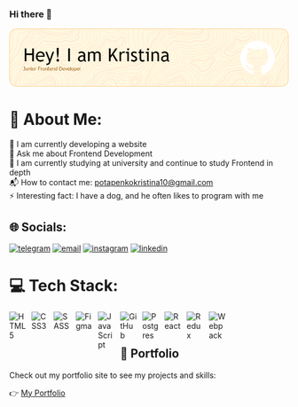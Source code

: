 ### Hi there 👋

![github-header-image(1)](https://github.com/KristinaPotapenko/KristinaPotapenko/blob/main/github-header-image.png)

# 💫 About Me:
🔭 I am currently developing a website<br>💬 Ask me about Frontend Development<br>🌱 I am currently studying at university and continue to study Frontend in depth<br>📬 How to contact me: potapenkokristina10@gmail.com<br>⚡ Interesting fact: I have a dog, and he often likes to program with me

## 🌐 Socials:

[![telegram](https://img.shields.io/badge/Telegram-26A5E4?style=for-the-badge&logo=telegram&logoColor=white)](https://t.me/kristinaa_potapenko)
[![email](https://img.shields.io/badge/E--mail-6D4AFF?style=for-the-badge&logo=protonmail&logoColor=white)](mailto:potapenkokristina10@gmail.com)
[![instagram](https://img.shields.io/badge/Instagram-E4405F?style=for-the-badge&logo=instagram&logoColor=white)](https://www.instagram.com/_k.vladimirovnaa_?igsh=MTBrY3huNDAydzFjYQ%3D%3D&utm_source=qr)
[![linkedin](https://img.shields.io/badge/linkedin-%230E76A8?style=for-the-badge&logo=linkedin&logoColor=white)](https://www.linkedin.com/in/kristina-potapenko-396876249/)

# 💻 Tech Stack:

<img align="left" alt="HTML5" width="30px" style="padding-right:10px;" src="https://cdn.jsdelivr.net/gh/devicons/devicon/icons/html5/html5-plain.svg" />
<img align="left" alt="CSS3" width="30px" style="padding-right:10px;" src="https://cdn.jsdelivr.net/gh/devicons/devicon/icons/css3/css3-plain.svg"/>
<img align="left" alt="SASS" width="30px" style="padding-right:10px;" src="https://cdn.jsdelivr.net/gh/devicons/devicon/icons/sass/sass-original.svg" />
<img align="left" alt="Figma" width="30px" style="padding-right:10px;" src="https://cdn.jsdelivr.net/gh/devicons/devicon/icons/figma/figma-original.svg" />
<img align="left" alt="JavaScript" width="30px" style="padding-right:10px;" src="https://cdn.jsdelivr.net/gh/devicons/devicon/icons/javascript/javascript-plain.svg" />
<img align="left" alt="GitHub" width="30px" style="padding-right:10px;" src="https://cdn.jsdelivr.net/gh/devicons/devicon/icons/git/git-original.svg" />
<img align="left" alt="Postgres" width="30px" style="padding-right:10px;" src="https://cdn.jsdelivr.net/gh/devicons/devicon/icons/postgresql/postgresql-plain.svg" />
<img align="left" alt="React" width="30px" style="padding-right:10px;" src="https://cdn.jsdelivr.net/gh/devicons/devicon/icons/react/react-original.svg" />
<img align="left" alt="Redux" width="30px" style="padding-right:10px;" src="https://cdn.jsdelivr.net/gh/devicons/devicon/icons/redux/redux-original.svg" />
<img align="left" alt="Webpack" width="30px" style="padding-right:10px;" src="https://cdn.jsdelivr.net/gh/devicons/devicon/icons/webpack/webpack-original.svg" />

<br />
<br />


## 🌟 Portfolio

Check out my portfolio site to see my projects and skills:

👉 [My Portfolio](https://kristinapotapenko.github.io/Portfolio/)


<br />
